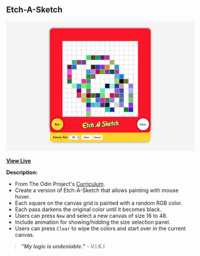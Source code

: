 ## Etch-A-Sketch

![Etch-A-Sketch Screenshot](https://raw.githubusercontent.com/ejmiranda/etch-a-sketch/master/meta/screenshot.png)

**[View Live](https://ejmiranda.github.io/etch-a-sketch/)**

**Description:**
- From The Odin Project's [Curriculum](https://www.theodinproject.com/lessons/etch-a-sketch-project).
- Create a version of Etch-A-Sketch that allows painting with mouse hover.
- Each square on the canvas grid is painted with a random RGB color.
- Each pass darkens the original color until it becomes black.
- Users can press `New` and select a new canvas of size 16 to 48.
- Include animation for showing/hidding the size selection panel.
- Users can press `Clear` to wipe the colors and start over in the current canvas.

> **_"My logic is undeniable."_** - V.I.K.I